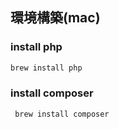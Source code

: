 ## 環境構築(mac)

### install php

```bash
brew install php
```

### install composer

```bash
 brew install composer
```
